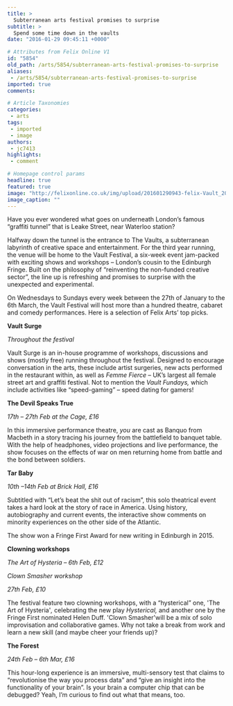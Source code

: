 ```yaml
---
title: >
  Subterranean arts festival promises to surprise
subtitle: >
  Spend some time down in the vaults
date: "2016-01-29 09:45:11 +0000"

# Attributes from Felix Online V1
id: "5854"
old_path: /arts/5854/subterranean-arts-festival-promises-to-surprise
aliases:
 - /arts/5854/subterranean-arts-festival-promises-to-surprise
imported: true
comments:

# Article Taxonomies
categories:
 - arts
tags:
 - imported
 - image
authors:
 - jc7413
highlights:
 - comment

# Homepage control params
headline: true
featured: true
image: "http://felixonline.co.uk/img/upload/201601290943-felix-Vault_2015_9.jpg"
image_caption: ""
---
```


Have you ever wondered what goes on underneath London’s famous “graffiti tunnel” that is Leake Street, near Waterloo station?

Halfway down the tunnel is the entrance to The Vaults, a subterranean labyrinth of creative space and entertainment. For the third year running, the venue will be home to the Vault Festival, a six-week event jam-packed with exciting shows and workshops – London’s cousin to the Edinburgh Fringe. Built on the philosophy of “reinventing the non-funded creative sector”, the line up is refreshing and promises to surprise with the unexpected and experimental.

On Wednesdays to Sundays every week between the 27th of January to the 6th March, the Vault Festival will host more than a hundred theatre, cabaret and comedy performances. Here is a selection of Felix Arts’ top picks.

**Vault Surge**

_Throughout the festival_

Vault Surge is an in-house programme of workshops, discussions and shows (mostly free) running throughout the festival. Designed to encourage conversation in the arts, these include artist surgeries, new acts performed in the restaurant within, as well as _Femme Fierce_ – UK’s largest all female street art and graffiti festival. Not to mention the _Vault Fundays,_ which include activities like “speed-gaming” – speed dating for gamers!

**The Devil Speaks True**

_17th – 27th Feb at the Cage, £16_

In this immersive performance theatre, _you_ are cast as Banquo from Macbeth in a story tracing his journey from the battlefield to banquet table. With the help of headphones, video projections and live performance, the show focuses on the effects of war on men returning home from battle and the bond between soldiers.

**Tar Baby**

_10th –14th Feb at Brick Hall, £16_

Subtitled with “Let’s beat the shit out of racism”, this solo theatrical event takes a hard look at the story of race in America. Using history, autobiography and current events, the interactive show comments on minority experiences on the other side of the Atlantic.

The show won a Fringe First Award for new writing in Edinburgh in 2015.

**Clowning workshops**

_The Art of Hysteria – 6th Feb, £12_

_Clown Smasher workshop_

_27th Feb, £10_

The festival feature two clowning workshops, with a “hysterical” one, 'The Art of Hysteria'_,_ celebrating the new play _Hysterical,_ and another one by the Fringe First nominated Helen Duff. 'Clown Smasher'will be a mix of solo improvisation and collaborative games. Why not take a break from work and learn a new skill (and maybe cheer your friends up)?

**The Forest**

_24th Feb – 6th Mar, £16_

This hour-long experience is an immersive, multi-sensory test that claims to “revolutionise the way you process data” and “give an insight into the functionality of your brain”. Is your brain a computer chip that can be debugged? Yeah, I’m curious to find out what that means, too.
